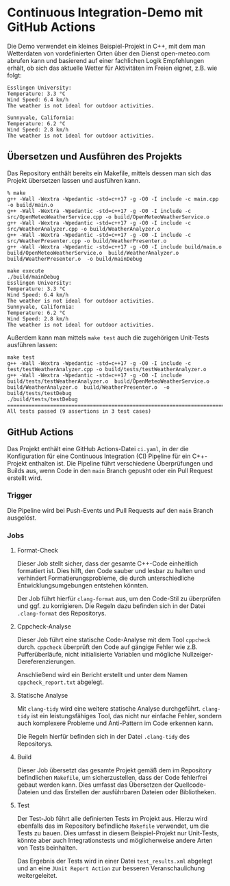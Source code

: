 # Continuous Integration-Demo mit GitHub Actions

Die Demo verwendet ein kleines Beispiel-Projekt in C++, mit dem man Wetterdaten
von vordefinierten Orten über den Dienst open-meteo.com abrufen kann und
basierend auf einer fachlichen Logik Empfehlungen erhält, ob sich das aktuelle
Wetter für Aktivitäten im Freien eignet, z.B. wie folgt:

```text
Esslingen University:
Temperature: 3.3 °C
Wind Speed: 6.4 km/h
The weather is not ideal for outdoor activities.

Sunnyvale, California:
Temperature: 6.2 °C
Wind Speed: 2.8 km/h
The weather is not ideal for outdoor activities.
```

## Übersetzen und Ausführen des Projekts

Das Repository enthält bereits ein Makefile, mittels dessen man sich das Projekt
übersetzen lassen und ausführen kann.

```text
% make
g++ -Wall -Wextra -Wpedantic -std=c++17 -g -O0 -I include -c main.cpp -o build/main.o
g++ -Wall -Wextra -Wpedantic -std=c++17 -g -O0 -I include -c src/OpenMeteoWeatherService.cpp -o build/OpenMeteoWeatherService.o
g++ -Wall -Wextra -Wpedantic -std=c++17 -g -O0 -I include -c src/WeatherAnalyzer.cpp -o build/WeatherAnalyzer.o
g++ -Wall -Wextra -Wpedantic -std=c++17 -g -O0 -I include -c src/WeatherPresenter.cpp -o build/WeatherPresenter.o
g++ -Wall -Wextra -Wpedantic -std=c++17 -g -O0 -I include build/main.o  build/OpenMeteoWeatherService.o  build/WeatherAnalyzer.o  build/WeatherPresenter.o  -o build/mainDebug
```

```text
make execute
./build/mainDebug
Esslingen University:
Temperature: 3.3 °C
Wind Speed: 6.4 km/h
The weather is not ideal for outdoor activities.
Sunnyvale, California:
Temperature: 6.2 °C
Wind Speed: 2.8 km/h
The weather is not ideal for outdoor activities.
```

Außerdem kann man mittels `make test` auch die zugehörigen Unit-Tests ausführen lassen:

```text
make test
g++ -Wall -Wextra -Wpedantic -std=c++17 -g -O0 -I include -c test/testWeatherAnalyzer.cpp -o build/tests/testWeatherAnalyzer.o
g++ -Wall -Wextra -Wpedantic -std=c++17 -g -O0 -I include  build/tests/testWeatherAnalyzer.o  build/OpenMeteoWeatherService.o  build/WeatherAnalyzer.o  build/WeatherPresenter.o  -o build/tests/testDebug
./build/tests/testDebug
===============================================================================
All tests passed (9 assertions in 3 test cases)
```

## GitHub Actions

Das Projekt enthält eine GitHub Actions-Datei `ci.yaml`, in der die
Konfiguration für eine Continuous Integration (CI) Pipeline für ein C++-Projekt
enthalten ist. Die Pipeline führt verschiedene Überprüfungen und Builds aus,
wenn Code in den `main` Branch gepusht oder ein Pull Request erstellt wird.

### Trigger

Die Pipeline wird bei Push-Events und Pull Requests auf den `main` Branch
ausgelöst.

### Jobs

1. Format-Check

    Dieser Job stellt sicher, dass der gesamte C++-Code einheitlich formatiert
    ist. Dies hilft, den Code sauber und lesbar zu halten und verhindert
    Formatierungsprobleme, die durch unterschiedliche Entwicklungsumgebungen
    entstehen könnten.

    Der Job führt hierfür `clang-format` aus, um den Code-Stil zu überprüfen und
    ggf. zu korrigieren. Die Regeln dazu befinden sich in der Datei
    `.clang-format` des Repositorys.

2. Cppcheck-Analyse

    Dieser Job führt eine statische Code-Analyse mit dem Tool `cppcheck` durch.
    `cppcheck` überprüft den Code auf gängige Fehler wie z.B. Pufferüberläufe,
    nicht initialisierte Variablen und mögliche Nullzeiger-Dereferenzierungen.

    Anschließend wird ein Bericht erstellt und unter dem Namen
    `cppcheck_report.txt` abgelegt.

3. Statische Analyse

    Mit `clang-tidy` wird eine weitere statische Analyse durchgeführt.
    `clang-tidy` ist ein leistungsfähiges Tool, das nicht nur einfache Fehler,
    sondern auch komplexere Probleme und Anti-Pattern im Code erkennen kann.

    Die Regeln hierfür befinden sich in der Datei `.clang-tidy` des Repositorys.

4. Build

    Dieser Job übersetzt das gesamte Projekt gemäß dem im Repository
    befindlichen `Makefile`, um sicherzustellen, dass der Code fehlerfrei gebaut
    werden kann. Dies umfasst das Übersetzen der Quellcode-Dateien und das
    Erstellen der ausführbaren Dateien oder Bibliotheken.

5. Test

    Der Test-Job führt alle definierten Tests im Projekt aus. Hierzu wird
    ebenfalls das im Repository befindliche `Makefile` verwendet, um die Tests
    zu bauen. Dies umfasst in diesem Beispiel-Projekt nur Unit-Tests, könnte
    aber auch Integrationstests und möglicherweise andere Arten von Tests
    beinhalten.

    Das Ergebnis der Tests wird in einer Datei `test_results.xml` abgelegt und
    an eine `JUnit Report Action` zur besseren Veranschaulichung weitergeleitet.
